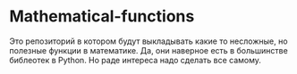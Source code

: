 # Mathematical-functions
Это репозиторий в котором будут выкладывать какие то несложные, но полезные функции в математике. Да, они наверное есть в большинстве библеотек в Python. Но раде интереса надо сделать все самому.
